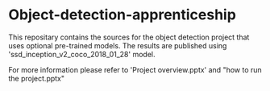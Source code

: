 # Object-detection-apprenticeship

This repositary contains the sources for the object detection project that uses optional pre-trained models.
The results are published using 'ssd_inception_v2_coco_2018_01_28' model.

For more information please refer to 'Project overview.pptx' and "how to run the project.pptx"
